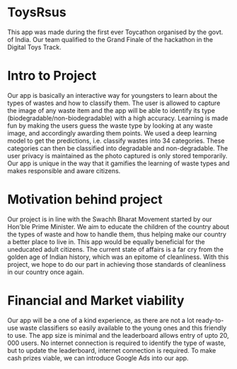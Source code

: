 # ToysRsus
This app was made during the first ever Toycathon organised by the govt. of India. Our team qualified to the Grand Finale of the hackathon in the Digital Toys Track.

# Intro to Project
Our app is basically an interactive way for youngsters to learn about the types of wastes and how to classify them. The user is allowed to capture the image of any waste item and the app will be able to identify its type (biodegradable/non-biodegradable) with a high accuracy. Learning is made fun by making the users guess the waste type by looking at any waste image, and accordingly awarding them points. 
We used a deep learning model to get the predictions, i.e. classify wastes into 34 categories. These categories can then be classified into degradable and non-degradable. The user privacy is maintained as the photo captured is only stored temporarily.
Our app is unique in the way that it gamifies the learning of waste types and makes responsible and aware citizens.

# Motivation behind project
Our project is in line with the Swachh Bharat Movement started by our Hon'ble Prime Minister. We aim to educate the children of the country about the types of waste and how to handle them, thus helping make our country a better place to live in. This app would be equally beneficial for the uneducated adult citizens.
The current state of affairs is a far cry from the golden age of Indian history, which was an epitome of cleanliness. With this project, we hope to do our part in achieving those standards of cleanliness in our country once again.

# Financial and Market viability
Our app will be a one of a kind experience, as there are not a lot ready-to-use waste classifiers so easily available to the young ones and this friendly to use. The app size is minimal and the leaderboard allows entry of upto 20, 000 users. No internet connection is required to identify the type of waste, but to update the leaderboard, internet connection is required. To make cash prizes viable, we can introduce Google Ads into our app.

